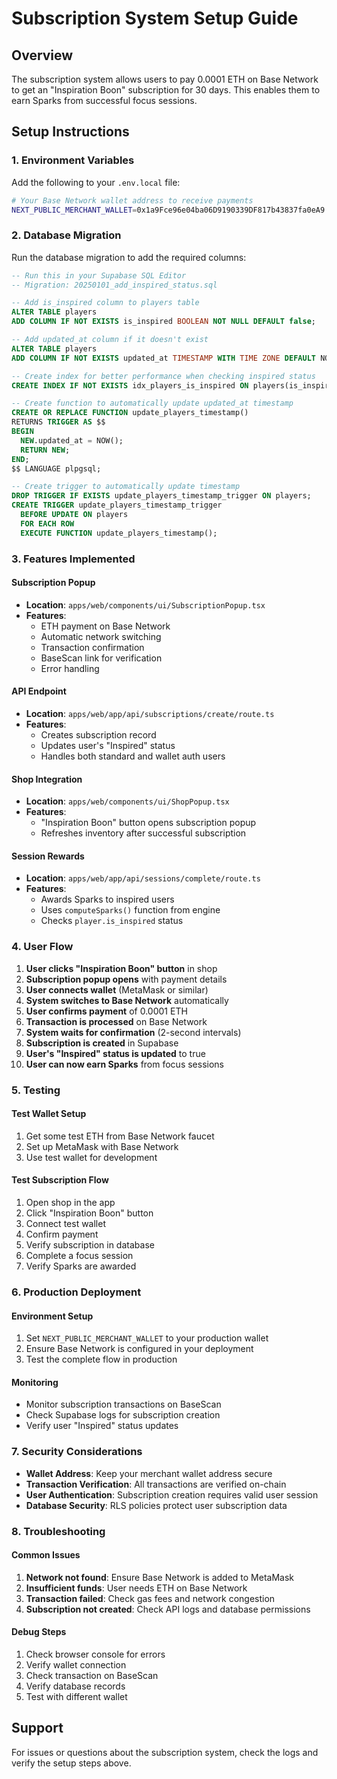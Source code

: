 # Subscription System Setup Guide

## Overview
The subscription system allows users to pay 0.0001 ETH on Base Network to get an "Inspiration Boon" subscription for 30 days. This enables them to earn Sparks from successful focus sessions.

## Setup Instructions

### 1. Environment Variables
Add the following to your `.env.local` file:

```bash
# Your Base Network wallet address to receive payments
NEXT_PUBLIC_MERCHANT_WALLET=0x1a9Fce96e04ba06D9190339DF817b43837fa0eA9
```

### 2. Database Migration
Run the database migration to add the required columns:

```sql
-- Run this in your Supabase SQL Editor
-- Migration: 20250101_add_inspired_status.sql

-- Add is_inspired column to players table
ALTER TABLE players 
ADD COLUMN IF NOT EXISTS is_inspired BOOLEAN NOT NULL DEFAULT false;

-- Add updated_at column if it doesn't exist
ALTER TABLE players 
ADD COLUMN IF NOT EXISTS updated_at TIMESTAMP WITH TIME ZONE DEFAULT NOW();

-- Create index for better performance when checking inspired status
CREATE INDEX IF NOT EXISTS idx_players_is_inspired ON players(is_inspired);

-- Create function to automatically update updated_at timestamp
CREATE OR REPLACE FUNCTION update_players_timestamp()
RETURNS TRIGGER AS $$
BEGIN
  NEW.updated_at = NOW();
  RETURN NEW;
END;
$$ LANGUAGE plpgsql;

-- Create trigger to automatically update timestamp
DROP TRIGGER IF EXISTS update_players_timestamp_trigger ON players;
CREATE TRIGGER update_players_timestamp_trigger
  BEFORE UPDATE ON players
  FOR EACH ROW
  EXECUTE FUNCTION update_players_timestamp();
```

### 3. Features Implemented

#### Subscription Popup
- **Location**: `apps/web/components/ui/SubscriptionPopup.tsx`
- **Features**:
  - ETH payment on Base Network
  - Automatic network switching
  - Transaction confirmation
  - BaseScan link for verification
  - Error handling

#### API Endpoint
- **Location**: `apps/web/app/api/subscriptions/create/route.ts`
- **Features**:
  - Creates subscription record
  - Updates user's "Inspired" status
  - Handles both standard and wallet auth users

#### Shop Integration
- **Location**: `apps/web/components/ui/ShopPopup.tsx`
- **Features**:
  - "Inspiration Boon" button opens subscription popup
  - Refreshes inventory after successful subscription

#### Session Rewards
- **Location**: `apps/web/app/api/sessions/complete/route.ts`
- **Features**:
  - Awards Sparks to inspired users
  - Uses `computeSparks()` function from engine
  - Checks `player.is_inspired` status

### 4. User Flow

1. **User clicks "Inspiration Boon" button** in shop
2. **Subscription popup opens** with payment details
3. **User connects wallet** (MetaMask or similar)
4. **System switches to Base Network** automatically
5. **User confirms payment** of 0.0001 ETH
6. **Transaction is processed** on Base Network
7. **System waits for confirmation** (2-second intervals)
8. **Subscription is created** in Supabase
9. **User's "Inspired" status is updated** to true
10. **User can now earn Sparks** from focus sessions

### 5. Testing

#### Test Wallet Setup
1. Get some test ETH from Base Network faucet
2. Set up MetaMask with Base Network
3. Use test wallet for development

#### Test Subscription Flow
1. Open shop in the app
2. Click "Inspiration Boon" button
3. Connect test wallet
4. Confirm payment
5. Verify subscription in database
6. Complete a focus session
7. Verify Sparks are awarded

### 6. Production Deployment

#### Environment Setup
1. Set `NEXT_PUBLIC_MERCHANT_WALLET` to your production wallet
2. Ensure Base Network is configured in your deployment
3. Test the complete flow in production

#### Monitoring
- Monitor subscription transactions on BaseScan
- Check Supabase logs for subscription creation
- Verify user "Inspired" status updates

### 7. Security Considerations

- **Wallet Address**: Keep your merchant wallet address secure
- **Transaction Verification**: All transactions are verified on-chain
- **User Authentication**: Subscription creation requires valid user session
- **Database Security**: RLS policies protect user subscription data

### 8. Troubleshooting

#### Common Issues
1. **Network not found**: Ensure Base Network is added to MetaMask
2. **Insufficient funds**: User needs ETH on Base Network
3. **Transaction failed**: Check gas fees and network congestion
4. **Subscription not created**: Check API logs and database permissions

#### Debug Steps
1. Check browser console for errors
2. Verify wallet connection
3. Check transaction on BaseScan
4. Verify database records
5. Test with different wallet

## Support
For issues or questions about the subscription system, check the logs and verify the setup steps above.
